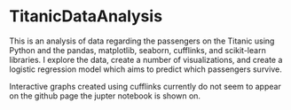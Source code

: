 # TitanicDataAnalysis
This is an analysis of data regarding the passengers on the Titanic using Python and the pandas, matplotlib, seaborn, cufflinks, and scikit-learn libraries. I explore the data, create a number of visualizations, and create a logistic regression model which aims to predict which passengers survive.

Interactive graphs created using cufflinks currently do not seem to appear on the github page the jupter notebook is shown on.
